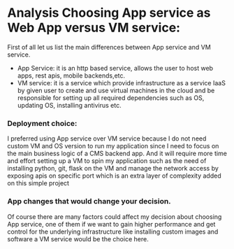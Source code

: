 # Analysis Choosing App service as Web App versus VM service:
First of all let us list the main differences between App service and VM service.

- App Service: it is an http based service, allows the user to host web apps, rest apis, mobile backends,etc.
- VM service: it is a service which provide infrastructure as a service IaaS by given user to create and use virtual machines in the cloud and be responsible for setting up all required dependencies such as OS, updating OS, installing antivirus etc.

### Deployment choice:
I preferred using App service over VM service because I do not need custom VM and OS version to run my application since I need to focus on the main business logic of a CMS backend app. And it will require more time and effort setting up a VM to spin my application such as the need of installing python, git, flask on the VM and manage the network access by exposing apis on specific port which is an extra layer of complexity added on this simple project

### App changes that would change your decision.
Of course there are many factors could affect my decision about choosing App service, one of them if we want to gain higher performance and get control for the underlying infrastructure like installing custom images and software a VM service would be the choice here.